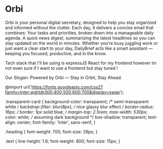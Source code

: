# Orbi

Orbi is your personal digital secretary, designed to help you stay organized and informed without the clutter. Each day, it delivers a concise email that combines: Your tasks and priorities, broken down into a manageable daily agenda. A quick news digest, summarizing the latest headlines so you can stay updated on the world in minutes. Whether you’re busy juggling work or just want a clear start to your day, DailyBrief acts like a smart assistant — keeping you focused, productive, and in the know.

Tech stack that I'll be using is expressJS React for my frontend however im not even sure if I want to use a frontend but stay tuned !

Our Slogan: Powered by Orbi — Stay in Orbit, Stay Ahead. 

@import url('https://fonts.googleapis.com/css2?family=Inter:wght@300;400;500;600;700&display=swap');

.transparent-card {
  background-color: transparent; /* semi-transparent white */
  backdrop-filter: blur(8px); /* nice glassy blur effect */
  border-radius: 16px;
  /* border: 1px solid blue; */
  margin-top: 2.5rem;
  max-width: 530px;
  color: white; /* assuming dark background */
  box-shadow: transparent;
  text-align: center;
  font-family: 'Inter', sans-serif;
}

.heading {
  font-weight: 700;
  font-size: 26px;
}

.text {
  line-height: 1.6;
  font-weight: 600;
  font-size: 15px;
}

